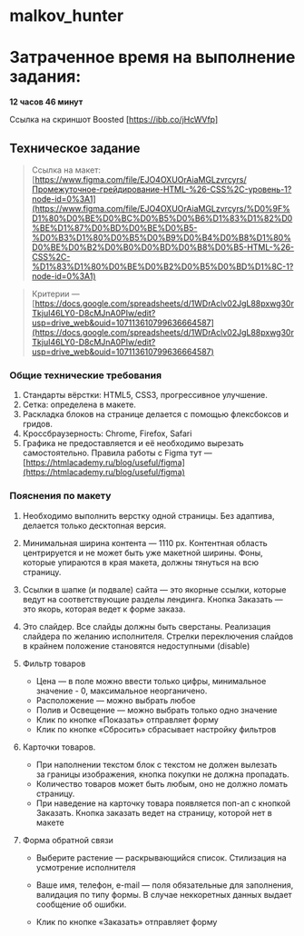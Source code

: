 # malkov_hunter

<h1>Затраченное время на выполнение задания:</h1>
<strong>12 часов 46 минут</strong>

Ссылка на скриншот Boosted [https://ibb.co/jHcWVfp]


<h2>Техническое задание</h2>

> Ссылка на макет: 
[https://www.figma.com/file/EJO4OXUOrAiaMGLzvrcyrs/Промежуточное-грейдирование-HTML-%26-CSS%2C-уровень-1?node-id=0%3A1](https://www.figma.com/file/EJO4OXUOrAiaMGLzvrcyrs/%D0%9F%D1%80%D0%BE%D0%BC%D0%B5%D0%B6%D1%83%D1%82%D0%BE%D1%87%D0%BD%D0%BE%D0%B5-%D0%B3%D1%80%D0%B5%D0%B9%D0%B4%D0%B8%D1%80%D0%BE%D0%B2%D0%B0%D0%BD%D0%B8%D0%B5-HTML-%26-CSS%2C-%D1%83%D1%80%D0%BE%D0%B2%D0%B5%D0%BD%D1%8C-1?node-id=0%3A1)

> Критерии — [https://docs.google.com/spreadsheets/d/1WDrAclv02JgL88pxwg30rTkjuI46LY0-D8cMJnA0PIw/edit?usp=drive_web&ouid=107113610799636664587](https://docs.google.com/spreadsheets/d/1WDrAclv02JgL88pxwg30rTkjuI46LY0-D8cMJnA0PIw/edit?usp=drive_web&ouid=107113610799636664587)

### **Общие технические требования**

1. Стандарты вёрстки: HTML5, CSS3, прогрессивное улучшение.
2. Сетка: определена в макете.
3. Раскладка блоков на странице делается с помощью флексбоксов и гридов.
4. Кроссбраузерность: Chrome, Firefox, Safari
5. Графика не предоставляется и её необходимо вырезать самостоятельно. Правила работы с Figmа тут — [https://htmlacademy.ru/blog/useful/figma](https://htmlacademy.ru/blog/useful/figma)

### Пояснения по макету

1. Необходимо выполнить верстку одной страницы. Без адаптива, делается только десктопная версия. 
2. Минимальная ширина контента — 1110 px. 
Контентная область центрируется и не может быть уже макетной ширины. Фоны, которые упираются в края макета, должны тянуться на всю страницу.
3. Ссылки в шапке (и подвале) сайта — это якорные ссылки, которые ведут на соответствующие разделы лендинга. Кнопка Заказать — это якорь, которая ведет к форме заказа. 

4. Это слайдер. Все слайды должны быть сверстаны. Реализация слайдера по желанию исполнителя. 
Стрелки переключения слайдов в крайнем положение становятся недоступными (disable)

5. Фильтр товаров 
    - Цена — в поле можно ввести только цифры, минимальное значение - 0, максимальное неорганичено.
    - Расположение — можно выбрать любое
    - Полив и Освещение — можно выбрать только одно значение
    - Клик по кнопке «Показать» отправляет форму
    - Клик по кнопке «Сбросить» сбрасывает настройку фильтров

6. Карточки товаров.
    - При наполнении текстом блок с текстом не должен вылезать за границы изображения, кнопка покупки не должна пропадать.
    - Количество товаров может быть любым, оно не должно ломать страницу.
    - При наведение на карточку товара появляется поп-ап с кнопкой Заказать. Кнопка заказать ведет на страницу, которой нет в макете

7. Форма обратной связи

    - Выберите растение — раскрывающийся список. Стилизация на усмотрение исполнителя
    - Ваше имя, телефон, e-mail — поля обязательные для заполнения, валидация по типу формы. В случае неккоретных данных выдает сообщение об ошибки.

    - Клик по кнопке «Заказать» отправляет форму
